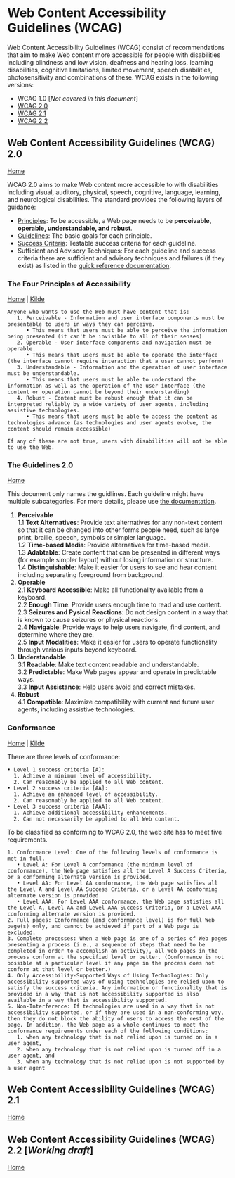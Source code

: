 # Web Content Accessibility Guidelines (WCAG)

Web Content Accessibility Guidelines (WCAG) consist of recommendations that aim to make Web content more accessible for people with disabilities including blindness and low vision, deafness and hearing loss, learning disabilities, cognitive limitations, limited movement, speech disabilities, photosensitivity and combinations of these.
WCAG exists in the following versions:
* WCAG 1.0 [_Not covered in this document_]
* [WCAG 2.0](#web-content-accessibility-guidelines-wcag-2-0)
* [WCAG 2.1](#web-content-accessibility-guidelines-wcag-2-1)
* [WCAG 2.2](#web-content-accessibility-guidelines-wcag-2-2-_working-draft_)

## Web Content Accessibility Guidelines (WCAG) 2.0

[Home](#web-content-accessibility-guidelines-wcag)

WCAG 2.0 aims to make Web content more accessible to with disabilities including visual, auditory, physical, speech, cognitive, language, learning, and neurological disabilities.
The standard provides the following layers of guidance:
* [Principles](#the-four-principles-of-accessibility): 
To be accessible, a Web page needs to be __perceivable, operable, understandable, and robust__.
* [Guidelines](#the-guidelines-2-0):
The basic goals for each principle.
* [Success Criteria](#conformance): 
Testable success criteria for each guideline. 
* Sufficient and Advisory Techniques:
For each guideline and success criteria there are sufficient and advisory techniques and failures (if they exist) as listed in the [quick reference documentation](https://www.w3.org/WAI/WCAG21/quickref/?versions=2.0).

### The Four Principles of Accessibility

[Home](#web-content-accessibility-guidelines-wcag) | [Kilde](https://www.w3.org/TR/UNDERSTANDING-WCAG20/intro.html#introduction-fourprincs-head)

```
Anyone who wants to use the Web must have content that is:
   1. Perceivable - Information and user interface components must be presentable to users in ways they can perceive.
      • This means that users must be able to perceive the information being presented (it can't be invisible to all of their senses)
   2. Operable - User interface components and navigation must be operable.
      • This means that users must be able to operate the interface (the interface cannot require interaction that a user cannot perform)
   3. Understandable - Information and the operation of user interface must be understandable.
      • This means that users must be able to understand the information as well as the operation of the user interface (the content or operation cannot be beyond their understanding)
   4. Robust - Content must be robust enough that it can be interpreted reliably by a wide variety of user agents, including assistive technologies.
      • This means that users must be able to access the content as technologies advance (as technologies and user agents evolve, the content should remain accessible)

If any of these are not true, users with disabilities will not be able to use the Web.
```

### The Guidelines 2.0

[Home](#web-content-accessibility-guidelines-wcag)

This document only names the guidlines.
Each guideline might have multiple subcategories. 
For more details, please use [the documentation](https://www.w3.org/TR/WCAG20/).

1. __Perceivable__  
   1.1 __Text Alternatives__:
   Provide text alternatives for any non-text content so that it can be changed into other forms people need, such as large print, braille, speech, symbols or simpler language.  
   1.2 __Time-based Media__:
   Provide alternatives for time-based media.  
   1.3 __Adabtable__: 
   Create content that can be presented in different ways (for example simpler layout) without losing information or structure.  
   1.4 __Distinguishable__: 
   Make it easier for users to see and hear content including separating foreground from background.
2. __Operable__  
   2.1 __Keyboard Accessible__:
   Make all functionality available from a keyboard.  
   2.2 __Enough Time__:
   Provide users enough time to read and use content.  
   2.3 __Seizures and Pysical Reactions__:
   Do not design content in a way that is known to cause seizures or physical reactions.  
   2.4 __Navigable__:
   Provide ways to help users navigate, find content, and determine where they are.  
   2.5 __Input Modalities__:
   Make it easier for users to operate functionality through various inputs beyond keyboard.  
3. __Understandable__  
   3.1 __Readable__:
   Make text content readable and understandable.  
   3.2 __Predictable__:
   Make Web pages appear and operate in predictable ways.  
   3.3 __Input Assistance__:
   Help users avoid and correct mistakes.  
4. __Robust__  
   4.1 __Compatible__:
   Maximize compatibility with current and future user agents, including assistive technologies.

### Conformance 

[Home](#web-content-accessibility-guidelines-wcag) | [Kilde](https://www.w3.org/TR/UNDERSTANDING-WCAG20/conformance.html)

There are three levels of conformance: 
```
• Level 1 success criteria [A]:
  1. Achieve a minimum level of accessibility.
  2. Can reasonably be applied to all Web content.
• Level 2 success criteria [AA]:
  1. Achieve an enhanced level of accessibility.
  2. Can reasonably be applied to all Web content.
• Level 3 success criteria [AAA]:
  1. Achieve additional accessibility enhancements.
  2. Can not necessarily be applied to all Web content.
``` 

To be classified as conforming to WCAG 2.0, the web site has to meet five requirements.

```
1. Conformance Level: One of the following levels of conformance is met in full.
   • Level A: For Level A conformance (the minimum level of conformance), the Web page satisfies all the Level A Success Criteria, or a conforming alternate version is provided.
   • Level AA: For Level AA conformance, the Web page satisfies all the Level A and Level AA Success Criteria, or a Level AA conforming alternate version is provided.
   • Level AAA: For Level AAA conformance, the Web page satisfies all the Level A, Level AA and Level AAA Success Criteria, or a Level AAA conforming alternate version is provided.
2. Full pages: Conformance (and conformance level) is for full Web page(s) only, and cannot be achieved if part of a Web page is excluded.
3. Complete processes: When a Web page is one of a series of Web pages presenting a process (i.e., a sequence of steps that need to be completed in order to accomplish an activity), all Web pages in the process conform at the specified level or better. (Conformance is not possible at a particular level if any page in the process does not conform at that level or better.)
4. Only Accessibility-Supported Ways of Using Technologies: Only accessibility-supported ways of using technologies are relied upon to satisfy the success criteria. Any information or functionality that is provided in a way that is not accessibility supported is also available in a way that is accessibility supported. 
5. Non-Interference: If technologies are used in a way that is not accessibility supported, or if they are used in a non-conforming way, then they do not block the ability of users to access the rest of the page. In addition, the Web page as a whole continues to meet the conformance requirements under each of the following conditions:
   1. when any technology that is not relied upon is turned on in a user agent,
   2. when any technology that is not relied upon is turned off in a user agent, and
   3. when any technology that is not relied upon is not supported by a user agent
``` 

## Web Content Accessibility Guidelines (WCAG) 2.1

[Home](#web-content-accessibility-guidelines-wcag)

## Web Content Accessibility Guidelines (WCAG) 2.2 [_Working draft_]

[Home](#web-content-accessibility-guidelines-wcag)